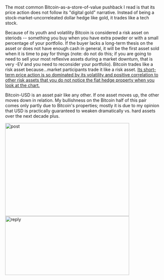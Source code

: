 The most common Bitcoin-as-a-store-of-value pushback I read is that its price action does not follow its "digital gold" narrative. Instead of being a stock-market-uncorreleated dollar hedge like gold, it trades like a tech stock.

Because of its youth and volatility Bitcoin is considered a risk asset on steriods -- something you buy when you have extra powder or with a small percentage of your portfolio. If the buyer lacks a long-term thesis on the asset or does not have enough cash in general, it will be the first asset sold when it is time to pay for things (note: do not do this; if you are going to need to sell your most reflexive assets during a market downturn, that is very -EV and you need to reconsider your portfolio). Bitcoin trades like a risk asset because...market participants trade it like a risk asset. <u>Its short-term price action is so dominated by its volatility and positive correlation to other risk assets that you do not notice the fiat hedge property when you look at the chart.</u>

Bitcoin-USD is an asset pair like any other. If one asset moves up, the other moves down in relation. My bullishness on the Bitcoin half of this pair comes only partly due to Bitcoin's properties; mostly it is due to my opinion that USD is practically guaranteed to weaken dramatically vs. hard assets over the next decade plus.

<img src="/static/images/evan_post.png" alt="post" title="X Post" width="400" height="300"/>

<img src="/static/images/evan_post_reply.png" alt="reply" title="X Reply" width="400" height="190"/>
